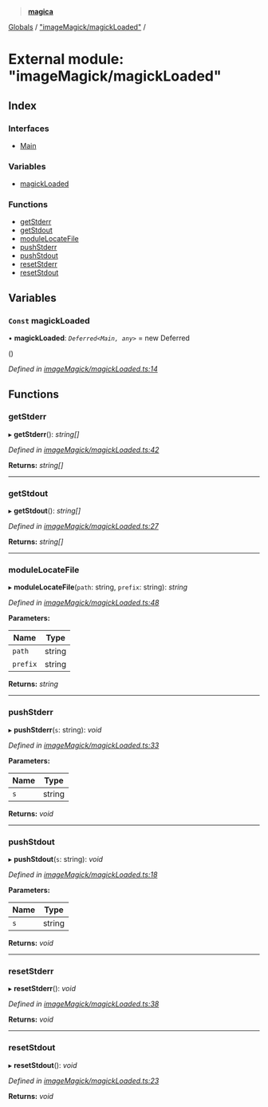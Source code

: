 > **[magica](../README.md)**

[Globals](../README.md) / ["imageMagick/magickLoaded"](_imagemagick_magickloaded_.md) /

# External module: "imageMagick/magickLoaded"

## Index

### Interfaces

* [Main](../interfaces/_imagemagick_magickloaded_.main.md)

### Variables

* [magickLoaded](_imagemagick_magickloaded_.md#const-magickloaded)

### Functions

* [getStderr](_imagemagick_magickloaded_.md#getstderr)
* [getStdout](_imagemagick_magickloaded_.md#getstdout)
* [moduleLocateFile](_imagemagick_magickloaded_.md#modulelocatefile)
* [pushStderr](_imagemagick_magickloaded_.md#pushstderr)
* [pushStdout](_imagemagick_magickloaded_.md#pushstdout)
* [resetStderr](_imagemagick_magickloaded_.md#resetstderr)
* [resetStdout](_imagemagick_magickloaded_.md#resetstdout)

## Variables

### `Const` magickLoaded

• **magickLoaded**: *`Deferred<Main, any>`* =  new Deferred<Main>()

*Defined in [imageMagick/magickLoaded.ts:14](https://github.com/cancerberoSgx/magica/blob/5e806b9/src/imageMagick/magickLoaded.ts#L14)*

## Functions

###  getStderr

▸ **getStderr**(): *string[]*

*Defined in [imageMagick/magickLoaded.ts:42](https://github.com/cancerberoSgx/magica/blob/5e806b9/src/imageMagick/magickLoaded.ts#L42)*

**Returns:** *string[]*

___

###  getStdout

▸ **getStdout**(): *string[]*

*Defined in [imageMagick/magickLoaded.ts:27](https://github.com/cancerberoSgx/magica/blob/5e806b9/src/imageMagick/magickLoaded.ts#L27)*

**Returns:** *string[]*

___

###  moduleLocateFile

▸ **moduleLocateFile**(`path`: string, `prefix`: string): *string*

*Defined in [imageMagick/magickLoaded.ts:48](https://github.com/cancerberoSgx/magica/blob/5e806b9/src/imageMagick/magickLoaded.ts#L48)*

**Parameters:**

Name | Type |
------ | ------ |
`path` | string |
`prefix` | string |

**Returns:** *string*

___

###  pushStderr

▸ **pushStderr**(`s`: string): *void*

*Defined in [imageMagick/magickLoaded.ts:33](https://github.com/cancerberoSgx/magica/blob/5e806b9/src/imageMagick/magickLoaded.ts#L33)*

**Parameters:**

Name | Type |
------ | ------ |
`s` | string |

**Returns:** *void*

___

###  pushStdout

▸ **pushStdout**(`s`: string): *void*

*Defined in [imageMagick/magickLoaded.ts:18](https://github.com/cancerberoSgx/magica/blob/5e806b9/src/imageMagick/magickLoaded.ts#L18)*

**Parameters:**

Name | Type |
------ | ------ |
`s` | string |

**Returns:** *void*

___

###  resetStderr

▸ **resetStderr**(): *void*

*Defined in [imageMagick/magickLoaded.ts:38](https://github.com/cancerberoSgx/magica/blob/5e806b9/src/imageMagick/magickLoaded.ts#L38)*

**Returns:** *void*

___

###  resetStdout

▸ **resetStdout**(): *void*

*Defined in [imageMagick/magickLoaded.ts:23](https://github.com/cancerberoSgx/magica/blob/5e806b9/src/imageMagick/magickLoaded.ts#L23)*

**Returns:** *void*